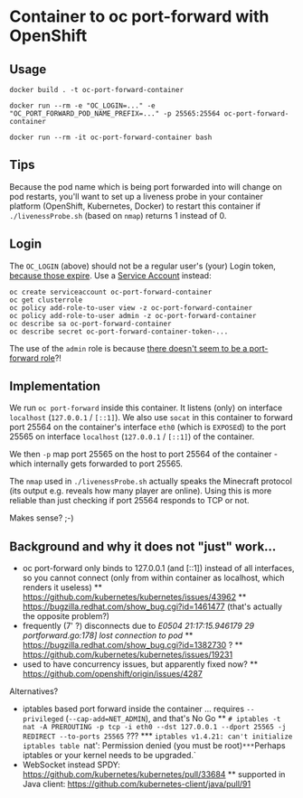 # Container to oc port-forward with OpenShift

## Usage

    docker build . -t oc-port-forward-container

    docker run --rm -e "OC_LOGIN=..." -e "OC_PORT_FORWARD_POD_NAME_PREFIX=..." -p 25565:25564 oc-port-forward-container

    docker run --rm -it oc-port-forward-container bash


## Tips

Because the pod name which is being port forwarded into will change on pod restarts,
you'll want to set up a liveness probe in your container platform (OpenShift, Kubernetes, Docker)
to restart this container if `./livenessProbe.sh` (based on `nmap`) returns 1 instead of 0.

## Login

The `OC_LOGIN` (above) should not be a regular user's (your) Login token, [because those expire](https://github.com/OASIS-learn-study/oc-port-forward-container/issues/1).  Use a [Service Account](https://docs.openshift.org/latest/dev_guide/service_accounts.html) instead:

    oc create serviceaccount oc-port-forward-container
    oc get clusterrole
    oc policy add-role-to-user view -z oc-port-forward-container
    oc policy add-role-to-user admin -z oc-port-forward-container
    oc describe sa oc-port-forward-container
    oc describe secret oc-port-forward-container-token-...

The use of the `admin` role is because [there doesn't seem to be a port-forward role](https://stackoverflow.com/questions/50768976/what-is-the-name-of-the-role-that-allows-one-to-use-oc-kubectl-port-forward)?!

## Implementation

We run `oc port-forward` inside this container.  It listens (only) on interface	`localhost` (`127.0.0.1` / `[::1]`).
We also use `socat` in this container to forward port 25564 on the container's interface `eth0` (which is `EXPOSE`d)
to the port 25565 on interface `localhost` (`127.0.0.1` / `[::1]`) of the container.

We then `-p` map port 25565 on the host to port 25564 of the container - which internally gets forwarded to port 25565.

The `nmap` used in `./livenessProbe.sh` actually speaks the Minecraft protocol (its output e.g. reveals how many player are online).
Using this is more reliable than just checking if port 25564 responds to TCP or not.

Makes sense? ;-)


## Background and why it does not "just" work...

* oc port-forward only binds to 127.0.0.1 (and [::1]) instead of all interfaces, so you cannot connect (only from within container as localhost, which renders it useless)
** https://github.com/kubernetes/kubernetes/issues/43962
** https://bugzilla.redhat.com/show_bug.cgi?id=1461477 (that's actually the opposite problem?)
* frequently (7' ?) disconnects due to _E0504 21:17:15.946179      29 portforward.go:178] lost connection to pod_
** https://bugzilla.redhat.com/show_bug.cgi?id=1382730 ?
** https://github.com/kubernetes/kubernetes/issues/19231
* used to have concurrency issues, but apparently fixed now?
** https://github.com/openshift/origin/issues/4287

Alternatives?

* iptables based port forward inside the container ... requires `--privileged` (`--cap-add=NET_ADMIN`), and that's No Go
** `# iptables -t nat -A PREROUTING -p tcp -i eth0 --dst 127.0.0.1 --dport 25565 -j REDIRECT --to-ports 25565` ???
*** `iptables v1.4.21: can't initialize iptables table `nat': Permission denied (you must be root)`
*** `Perhaps iptables or your kernel needs to be upgraded.`
* WebSocket instead SPDY: https://github.com/kubernetes/kubernetes/pull/33684
** supported in Java client: https://github.com/kubernetes-client/java/pull/91
